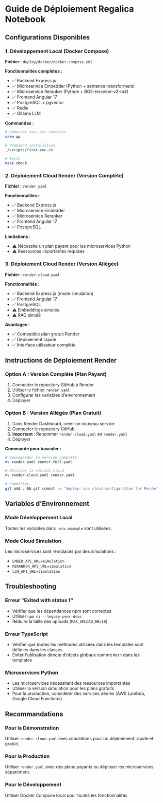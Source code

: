 # Guide de Déploiement Regalica Notebook

## Configurations Disponibles

### 1. Développement Local (Docker Compose)

**Fichier :** `deploy/docker/docker-compose.yml`

**Fonctionnalités complètes :**
- ✅ Backend Express.js
- ✅ Microservice Embedder (Python + sentence-transformers)
- ✅ Microservice Reranker (Python + BGE-reranker-v2-m3)
- ✅ Frontend Angular 17
- ✅ PostgreSQL + pgvector
- ✅ Redis
- ✅ Ollama LLM

**Commandes :**
```bash
# Démarrer tous les services
make up

# Première installation
./scripts/first-run.sh

# Tests
make check
```

### 2. Déploiement Cloud Render (Version Complète)

**Fichier :** `render.yaml`

**Fonctionnalités :**
- ✅ Backend Express.js
- ✅ Microservice Embedder
- ✅ Microservice Reranker  
- ✅ Frontend Angular 17
- ✅ PostgreSQL

**Limitations :**
- ⚠️ Nécessite un plan payant pour les microservices Python
- ⚠️ Ressources importantes requises

### 3. Déploiement Cloud Render (Version Allégée)

**Fichier :** `render-cloud.yaml`

**Fonctionnalités :**
- ✅ Backend Express.js (mode simulation)
- ✅ Frontend Angular 17
- ✅ PostgreSQL
- ⚠️ Embeddings simulés
- ⚠️ RAG simulé

**Avantages :**
- ✅ Compatible plan gratuit Render
- ✅ Déploiement rapide
- ✅ Interface utilisateur complète

## Instructions de Déploiement Render

### Option A : Version Complète (Plan Payant)

1. Connecter le repository GitHub à Render
2. Utiliser le fichier `render.yaml`
3. Configurer les variables d'environnement
4. Déployer

### Option B : Version Allégée (Plan Gratuit)

1. Dans Render Dashboard, créer un nouveau service
2. Connecter le repository GitHub
3. **Important :** Renommer `render-cloud.yaml` en `render.yaml`
4. Déployer

**Commande pour basculer :**
```bash
# Sauvegarder la version complète
mv render.yaml render-full.yaml

# Utiliser la version cloud
mv render-cloud.yaml render.yaml

# Committer
git add . && git commit -m "deploy: use cloud configuration for Render"
```

## Variables d'Environnement

### Mode Développement Local
Toutes les variables dans `.env.example` sont utilisées.

### Mode Cloud Simulation
Les microservices sont remplacés par des simulations :
- `EMBED_API_URL=simulation`
- `RERANKER_API_URL=simulation`
- `LLM_API_URL=simulation`

## Troubleshooting

### Erreur "Exited with status 1"
- Vérifier que les dépendances npm sont correctes
- Utiliser `npm ci --legacy-peer-deps`
- Réduire la taille des uploads (`MAX_UPLOAD_MB=10`)

### Erreur TypeScript
- Vérifier que toutes les méthodes utilisées dans les templates sont définies dans les classes
- Éviter l'utilisation directe d'objets globaux comme `Math` dans les templates

### Microservices Python
- Les microservices nécessitent des ressources importantes
- Utiliser la version simulation pour les plans gratuits
- Pour la production, considérer des services dédiés (AWS Lambda, Google Cloud Functions)

## Recommandations

### Pour la Démonstration
Utiliser `render-cloud.yaml` avec simulations pour un déploiement rapide et gratuit.

### Pour la Production
Utiliser `render.yaml` avec des plans payants ou déployer les microservices séparément.

### Pour le Développement
Utiliser Docker Compose local pour toutes les fonctionnalités.
